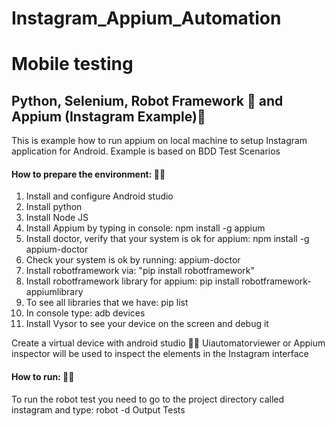 # Instagram_Appium_Automation 
# Mobile testing 
## Python, Selenium, Robot Framework :robot: and Appium (Instagram Example):iphone:

This is example how to run appium on local machine to setup Instagram application for Android.
Example is based on BDD Test Scenarios

#### How to prepare the environment: :woman_scientist:
1. Install and configure Android studio
2. Install python   
3. Install Node JS
4. Install Appium by typing in console: npm install -g appium
5. Install doctor, verify that your system is ok for appium: npm install -g appium-doctor
6. Check your system is ok by running: appium-doctor
7. Install robotframework via: "pip install robotframework"
8. Install robotframework library for appium: pip install robotframework-appiumlibrary
9. To see all libraries that we have: pip list 
10. In console type: adb devices
11. Install Vysor to see your device on the screen and debug it

Create a virtual device with android studio :woman_technologist:
Uiautomatorviewer or Appium inspector will be used to inspect the elements in the Instagram interface


#### How to run: :running_man:
To run the robot test you need to go to the project directory called instagram and type: robot -d Output Tests
